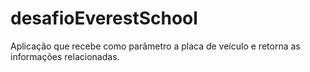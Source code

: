 # desafioEverestSchool
Aplicação que recebe como parâmetro a placa de veículo e retorna as informações relacionadas.
